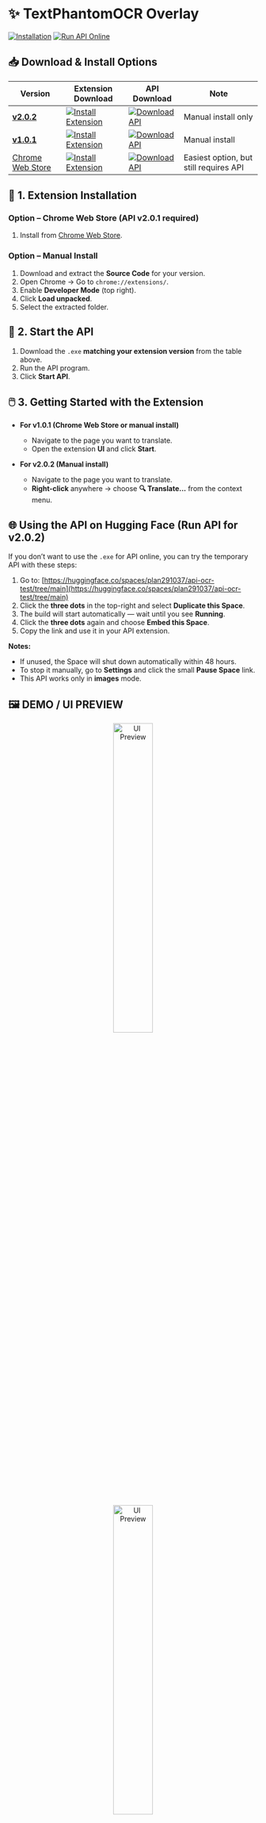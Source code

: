 # ✨ TextPhantomOCR Overlay 
[![Installation](https://img.shields.io/badge/-Installation-red.svg?logo=youtube&labelColor=555555&style=for-the-badge)](https://www.youtube.com/watch?v=WQ7p7zsz_kc "Installation Guide") [![Run API Online](https://img.shields.io/badge/-Run_API_Online-blue.svg?logo=youtube&labelColor=555555&style=for-the-badge)](https://www.youtube.com/watch?v=NMHwaI8mn4c "Run API Online")

## 📥 Download & Install Options

| Version  | Extension Download | API Download | Note |
|----------|-------------------|--------------|------|
| **[v2.0.2](https://github.com/Kuju29/TextPhantomOCR_Overlay)** | [![Install Extension](https://img.shields.io/badge/Download%20ZIP%20from-Source%20Code-yellow?logo=github)](https://github.com/Kuju29/TextPhantomOCR_Overlay/archive/refs/heads/main.zip) | [![Download API](https://img.shields.io/badge/Download-API%20v2.0.2-blue?logo=github)](https://github.com/Kuju29/TextPhantomOCR_Overlay/releases/tag/v2.0.2) | Manual install only |
| **[v1.0.1](https://github.com/Kuju29/TextPhantomOCR_Overlay/tree/v1.0.1)** | [![Install Extension](https://img.shields.io/badge/Download%20ZIP%20from-Source%20Code-yellow?logo=github)](https://github.com/Kuju29/TextPhantomOCR_Overlay/archive/refs/tags/v1.0.1.zip) | [![Download API](https://img.shields.io/badge/Download-API%20v1.0.1-blue?logo=github)](https://github.com/Kuju29/TextPhantomOCR_Overlay/releases/tag/v1.0.1) | Manual install |
| [Chrome Web Store](https://chromewebstore.google.com/detail/cjbaepobgmickhgebgagklfcfacbbpem?utm_source=item-share-cb) | [![Install Extension](https://img.shields.io/badge/Install%20from-Chrome%20Web%20Store-blue?logo=googlechrome)](https://chromewebstore.google.com/detail/cjbaepobgmickhgebgagklfcfacbbpem?utm_source=item-share-cb) | [![Download API](https://img.shields.io/badge/Download-API%20v2.0.2-blue?logo=github)](https://github.com/Kuju29/TextPhantomOCR_Overlay/releases/tag/v2.0.2) | Easiest option, but still requires API |

## 🧩 1. Extension Installation

### **Option – Chrome Web Store (API v2.0.1 required)**
1. Install from [Chrome Web Store](https://chromewebstore.google.com/detail/cjbaepobgmickhgebgagklfcfacbbpem?utm_source=item-share-cb).  

### **Option – Manual Install**
1. Download and extract the **Source Code** for your version.  
2. Open Chrome → Go to `chrome://extensions/`.  
3. Enable **Developer Mode** (top right).  
4. Click **Load unpacked**.  
5. Select the extracted folder.  

## 🚀 2. Start the API

1. Download the `.exe` **matching your extension version** from the table above.  
2. Run the API program.  
3. Click **Start API**.  

## 🖱️ 3. Getting Started with the Extension

- **For v1.0.1 (Chrome Web Store or manual install)**  
  - Navigate to the page you want to translate.  
  - Open the extension **UI** and click **Start**.  

- **For v2.0.2 (Manual install)**  
  - Navigate to the page you want to translate.  
  - **Right-click** anywhere → choose **🔍 Translate...** from the context menu.   

## 🌐 Using the API on Hugging Face (Run API for v2.0.2)

If you don’t want to use the `.exe` for API online, you can try the temporary API with these steps:

1. Go to: [https://huggingface.co/spaces/plan291037/api-ocr-test/tree/main](https://huggingface.co/spaces/plan291037/api-ocr-test/tree/main)
2. Click the **three dots** in the top-right and select **Duplicate this Space**.
3. The build will start automatically — wait until you see **Running**.
4. Click the **three dots** again and choose **Embed this Space**.
5. Copy the link and use it in your API extension.

**Notes:**

* If unused, the Space will shut down automatically within 48 hours.
* To stop it manually, go to **Settings** and click the small **Pause Space** link.
* This API works only in **images** mode.

## 🖼️ DEMO / UI PREVIEW

<p align="center">
  <img src="https://github.com/user-attachments/assets/52135c1a-ba52-46e7-9174-9fdd1cc6b26d" width="40%" alt="UI Preview" />
  <br><br>
  <img src="https://github.com/user-attachments/assets/6f7beaad-2f92-48bc-a8ef-776a0886a8eb" width="40%" alt="UI Preview" />
  <br><br>
  <img src="https://github.com/user-attachments/assets/998e8a9e-ae27-4911-9e59-aef28245f60c" width="100%" alt="Example 1" />
  <br><br>
  <img src="https://github.com/user-attachments/assets/205a97d9-718d-4599-8511-ccf63e30691f" width="100%" alt="Example 2" />
  <br><br>
  <img src="https://github.com/user-attachments/assets/92427293-8ec7-40c3-b797-a2b27fedb8a6" width="100%" alt="Example 3" />
</p>
